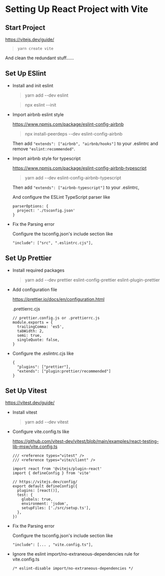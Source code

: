 # Setting Up React Project with Vite

## Start Project

https://vitejs.dev/guide/

> `yarn create vite`

And clean the redundant stuff......

## Set Up ESlint

- Install and init eslint

  > yarn add --dev eslint

  > npx eslint --init

- Import airbnb eslint style

  https://www.npmjs.com/package/eslint-config-airbnb

  > npx install-peerdeps --dev eslint-config-airbnb

  Then add `"extends": ["airbnb", "airbnb/hooks"]` to your .eslintrc and remove `"eslint:recommended"`.

- Import airbnb style for typescript

  https://www.npmjs.com/package/eslint-config-airbnb-typescript

  > yarn add --dev eslint-config-airbnb-typescript

  Then add `"extends": ["airbnb-typescript"]` to your .eslintrc,

  And configure the ESLint TypeScript parser like

  ```
  parserOptions: {
    project: './tsconfig.json'
  }
  ```

- Fix the Parsing error

  Configure the tsconfig.json's include section like

  ```
  "include": ["src", ".eslintrc.cjs"],
  ```

## Set Up Prettier

- Install required packages

  > yarn add --dev prettier eslint-config-prettier eslint-plugin-prettier

- Add configuration file

  https://prettier.io/docs/en/configuration.html

  .prettierrc.cjs

  ```
  // prettier.config.js or .prettierrc.js
  module.exports = {
    trailingComma: 'es5',
    tabWidth: 2,
    semi: true,
    singleQuote: false,
  }
  ```

- Configure the .eslintrc.cjs like

  ```
  {
    "plugins": ["prettier"],
    "extends": ["plugin:prettier/recommended"]
  }
  ```

## Set Up Vitest

https://vitest.dev/guide/

- Install vitest

  > yarn add --dev vitest

- Configure vite.config.ts like

  https://github.com/vitest-dev/vitest/blob/main/examples/react-testing-lib-msw/vite.config.ts

  ```
  /// <reference types="vitest" />
  /// <reference types="vite/client" />

  import react from '@vitejs/plugin-react'
  import { defineConfig } from 'vite'

  // https://vitejs.dev/config/
  export default defineConfig({
    plugins: [react()],
    test: {
      globals: true,
      environment: 'jsdom',
      setupFiles: ['./src/setup.ts'],
    },
  })
  ```

- Fix the Parsing error

  Configure the tsconfig.json's include section like

  ```
  "include": [... , "vite.config.ts"],
  ```

- Ignore the eslint import/no-extraneous-dependencies rule for vite.config.ts

  `/* eslint-disable import/no-extraneous-dependencies */`
